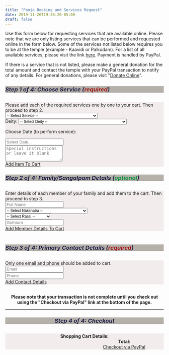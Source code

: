 ```yaml
---
title: "Pooja Booking and Services Request"
date: 2019-11-26T19:38:20-05:00
draft: false
---
```


Use this form below for requesting services that are available online. Please note that we are only listing services that can be performed and requested online in the form below. Some of the services not listed below requires you to be at the temple (example - Kaavidi or Palkudam). For a list of all available services, please visit the link <a href='/about/our-services/'>here</a>. Payment is handled by PayPal.

If there is a service that is not listed, please make a general donation for the total amount and contact the temple with your PayPal transaction to notify of any details. For general donations, please visit "<a href='/about/donate-online/'>Donate Online</a>".

<div class="container">
  <div class="row">
    <div class="col-sm">
      <div class="card">
        <h5 class="card-header">Step 1 of 4: Choose Service (<span style="color: #a21414;">required</span>)</h5>
        <div class="card-body">
          Please add each of the required services one by one to your cart. Then proceed to step 2.
          <form>
          <div class="">
            <div class="row">
              <div class="col p-1">
                <select class="form-control text-monospace txt-mono-sml" id="serviceList">
                  <option value="0" selected>-- Select Service --</option>
                  <option value="-2"                            >------ REGULAR SERVICES -----------------------------</option>
                  <option value="Archanai,$9"                   >Archanai .................................... $9</option>
                  <option value="Moksha Archanai,$11"           >Moksha Archanai ............................. $11</option>
                  <option value="Sahasranamam,$11"              >Sahasranamam ................................ $11</option>
                  <option value="Murugan Abishekam,$101"        >Abishekam (Murugan - Main Deity Only) ....... $101</option>
                  <option value="Abishekam,$51"                 >Abishekam (All Other Deities) ............... $51</option>
                  <option value="Sangu Abishekam,$151"          >Abishekam (Sangu) ........................... $151</option>
                  <option value="Homam,$31"                     >Homam ....................................... $31</option>
                  <option value="Paal Kudam,$11"                >Paal Kudam .................................. $11</option>
                  <option value="Kaavadi,$21"                   >Kaavadi ..................................... $21</option>
                  <option value="Velli Vilakku Poojai,$21"      >Velli Vilakku Poojai ........................ $21</option>
                  <option value="Thirukalyanam,$31"             >Thirukalyanam ............................... $31</option>
                  <option value="Ghee Lamp,$5"                  >Ghee Lamp ................................... $5</option>
                  <option value="Oil Lamp,$3"                   >Oil Lamp .................................... $3</option>
                  <option value="Neivedhyam (small tray),$41"   >Neivedhyam (small tray) ..................... $41</option>
                  <option value="Neivedhyam (medium tray),$61"  >Neivedhyam (medium tray) .................... $61</option>
                  <option value="Neivedhyam (large tray),$91"   >Neivedhyam (large tray) ..................... $91</option>
                  <option value="Vada Malai (51 vadai),$41"     >Vada Malai (for 51 vadai) ................... $41</option>
                  <option value="Vada Malai (101 vadai),$75"    >Vada Malai (for 101 vadai) .................. $75</option>
                  <option value="-3"                             >----</option>
                  <option value="Test,$1"                       >Test (no service will be performed) ......... $1</option>
                </select>
              </div>
            </div>
            <div class="row">
              <div class="col p-1">
                <label class="sr-only" for="serviceList">Deity:</label>
                <select class="form-control text-monospace txt-mono-sml" id="deity">
                  <option value="0">-- Select Deity --</option>
                  <option value="Murugan (Subramanya)"  >Lord Murugan/Sri Subramanya (திரு முருகன்/ஸ்ரீ சுப்ரமண்யா)</option>
                  <option value="Ganesha"               >Ganesha (விநாயகர்/கணபதி)</option>
                  <option value="Siva"                  >Siva (சிவா/சிவபெருமான்)</option>
                  <option value="Meenakshi"             >Meenakshi (மீனாட்சி அம்மன்)</option>
                  <option value="Natarajar"             >Natarajar (நடராஜர்)</option>
                  <option value="Palani Andavar"        >Palani Andavar (பழனி ஆண்டவர்)</option>
                  <option value="Kala Bairavar"         >Kala Bairavar (காலா பைரவர்)</option>
                  <option value="Kala Samhara Murthy"   >Kala Samhara Murthy (காலா சம்ஹர மூர்த்தி)</option>
                  <option value="Durga"                 >Sri Durga (துர்கை அம்மன்)</option>
                  <option value="Dakshina Murthy"       >Dakshina Murthy (தக்ஷிணா மூர்த்தி)</option>
                  <option value="Navagraham"            >Navagraham (நவக்கிரகம்)</option>
                  <option value="Sandikeswarar"         >Sandikeswarar (சண்டிகேசுவரர்)</option>
                </select>
              </div>
            </div>
            <div class="row">
              <div class="col p-1">
                <div class="form-group">
                  <p class="card-text">Choose Date (to perform service):</p>
                </div>
              </div>
            </div>
            <div class="row">
              <div class="col p-1">
                <div class="form-group">
                  <div class='input-group date' id='datePicker1'>
                      <input type='text' class="form-control" id="pickedDate" placeholder="Select Date..." data-input/>
                      <div class="input-group-append">
                        <span class="input-group-text fas fa-calendar-alt" data-toggle></span>
                      </div>
                  </div>
                </div>
              </div>
            </div>
            <div class="row">
              <div class="col p-1">
                <textarea class="form-control item_instr" 
                  id="instructions1" rows="3" placeholder="Special instructions or leave it blank"></textarea>
              </div>
            </div>
            <div class="row">
              <div class="col p-1 d-flex justify-content-center">
                <a class="btn btn-primary btn-sm" href="javascript:;" id="addItemToCart" 
                onClick="javascript: processItem();" role="button">Add Item To Cart</a>
              </div>
            </div>
          </div>
          </form>
        </div>
      </div>
    </div>
    <div class="col-sm">
      <div class="card">
        <h5 class="card-header">Step 2 of 4: Family/Sangalpam Details (<span style="color: #0f9342;">optional</span>)</h5>
        <div class="card-body">
          Enter details of each member of your family and add them to the cart. Then proceed to step 3.
          <div class="row">
            <div class="col m-1">
                <input type="text" class="form-control" id="fullName" placeholder="Full Name">
              </div>
          </div>
          <div class="row">
            <div class="col m-1">
              <select class="form-control text-monospace txt-mono-sml" id="naksha">
                <option value="-">-- Select Nakshatra --</option>
                <option value="Aswini">Ashvini/Aswini (அசுவினி)</option>
                <option value="Bharani">Bharani (பரணி)</option>
                <option value="Karthigai">Krithika/Karthigai (கிருத்திகை)</option>
                <option value="Rohini">Rohini (ரோகிணி)</option>
                <option value="Mrigasheersham">Mrigasheersham (மிருகசிரீஷம்)</option>
                <option value="Thiruvaathirai">Aardhra/Thiruvaathirai (திருவாதிரை)</option>
                <option value="Punarpoosam">Punarvasu/Punarpoosam (புனர்பூசம்)</option>
                <option value="Poosam">Pushyami/Poosam (பூசம்)</option>
                <option value="Aayilyam">Ashlesha/Aayilyam (ஆயில்யம்)</option>
                <option value="Makam">Magha/Makam (மகம்)</option>
                <option value="Pooram">Purva Phalguni/Pooram (பூரம்)</option>
                <option value="Uthiram">Uttara Phalguni/Uthiram (உத்திரம்)</option>
                <option value="Hastham">Hasta/Hastham (ஹஸ்தம்)</option>
                <option value="Chithirai">Chitra/Chithirai (சித்திரை)</option>
                <option value="Swati">Swati/Swaathi (சுவாதி)</option>
                <option value="Visaakam">Vishakha/Visaakam (விசாகம்)</option>
                <option value="Anusham">Anuradha/Anusham (அனுஷம்)</option>
                <option value="Kettai">Jyeshtha/Kettai (கேட்டை)</option>
                <option value="Moolam">Mula/Moolam (முலம்)</option>
                <option value="Pooraadam">Purva Ashadha/Pooraadam (பூராடம்)</option>
                <option value="Uthiraadam">Uttara Ashadha/Uthiraadam (உத்திராடம்)</option>
                <option value="Thiruvonam">Shravana/Thiruvonam (திருவோணம்)</option>
                <option value="Avittam">Dhanishtha/Avittam (அவிட்டம்)</option>
                <option value="Sadayam">Shatabhisha/Sadayam (சதயம்)</option>
                <option value="Poorattathi">Purva Bhadrapada/Poorattathi (பூரட்டாதி)</option>
                <option value="Uthirattathi">Uttara Bhadrapada/Uthirattathi (உத்திரட்டாதி)</option>
                <option value="Revati">Revati (ரேவதி)</option>
              </select>
            </div>
          </div>
          <div class="row">
            <div class="col m-1">
              <select class="form-control text-monospace txt-mono-sml" id="raasi">
                <option value="-">-- Select Rassi --</option>
                <option value="Mesham">Mesham (மேஷம்)</option>
                <option value="Rishabam">Rishabam (ரிஷபம்)</option>
                <option value="Mithunam">Midhunam (மிதுனம்)</option>
                <option value="Kadagam">Kadagam (கடகம்)</option>
                <option value="Simmam">Simmam (சிம்மம்)</option>
                <option value="Kanni">Kanni (கன்னி)</option>
                <option value="Thula">Thula (துலாம்)</option>
                <option value="Viruchigam">Viruchigam (விருச்சிகம்)</option>
                <option value="Dhanusu">Dhanusu (தனுசு)</option>
                <option value="Magaram">Magaram (மகரம்)</option>
                <option value="Kumbam">Kumbam (கும்பம்)</option>
                <option value="Meenam">Meenam (மீனம்)</option>
              </select>
            </div>
          </div>
          <div class="row">
            <div class="col m-1">
              <input type="text" class="form-control" id="gothram" placeholder="Gothram">
            </div>
          </div>
          <div class="row">
            <div class="col m-1 d-flex justify-content-center">
              <a href="#" class="btn btn-primary btn-sm" onClick="javascript: processFamily();">Add Member Details To Cart</a>
            </div>
          </div>
        </div>
      </div>
      <div class="row">
        <div class="col p-1">&nbsp;
        </div>
      </div>
      <div class="card">
        <h5 class="card-header">Step 3 of 4: Primary Contact Details (<span style="color: #a21414;">required</span>)</h5>
        <div class="card-body">
            <div class="row">
              <div class="col p-1">
                Only one email and phone should be added to cart.
              </div>
            </div>
            <div class="row">
              <div class="col p-1">
                <input type="text" class="form-control" id="email" placeholder="Email">
              </div>
            </div>
            <div class="row">
              <div class="col p-1">
                <input type="text" class="form-control" id="phone" placeholder="Phone">
              </div>
            </div>
            <div class="row">
              <div class="col p-1 d-flex justify-content-center">
                <a class="btn btn-primary btn-sm" href="javascript:;" id="addItemToCart" 
                onClick="javascript: processContact();" role="button">Add Contact Details</a>
              </div>
            </div>
        </div>
      </div>
    </div>
  </div>
</div>

<div class="row">
  <div class="col-lg-12" align="center">
    <p><br/><b>Please note that your transaction is not complete until you check out using the "Checkout via PayPal" link at the bottom of the page.</b></p>
  <hr>
  </div>
</div>

<div class="row">
  <div class="col-lg-12" align="center">
    <div class="card">
      <h5 class="card-header">Step 4 of 4: Checkout</h5>
      <div class="card-body">
        <div class="cartdetails_lbl" id="checkout">Shopping Cart Details:</div>
        <div class="simpleCart_items"></div>
        <div class="simpleCartTotal_parent">
        Total: <span class="simpleCart_total"></span>
        </div>
        <a href="javascript:;" class="simpleCart_checkout">Checkout via PayPal</a>
        <a href="javascript:;" class="simpleCart_empty">Clear Cart</a>
        </div>
      </div>
    </div>
  </div>
</div>

<script src="/simplecartjs/simpleCart.min.js"></script>

<script>
jQuery(document).ready(function($) {
  simpleCart({
    checkout: { 
      type: "PayPal" , 
      email: "finance@murugantemple.org" 
    },
    currency:   "USD",
    cartColumns: [
      { attr: "name" , label: "Service or Member" },
      { attr: "date" , label: "Date" },
      { attr: "price" , label: "Price", view: 'currency' },
      { view: "decrement" , label: false },
      { attr: "quantity" , label: "Qty" },
      { view: "increment" , label: false },
      { attr: "total" , label: "SubTotal", view: 'currency' },
      { view: "remove" , text: "Remove" , label: false }
    ],
    load: loadInitialCart(),
  });
});
function loadInitialCart() {
  simpleCart.each(function(item){
    // if (item.get('dateaddedtocart') === undefined) {
    //   item.remove(); 
    // }
    // cart['dateaddedtocart'] = moment().format('YYYYMMDD');
    if (item.get('dateaddedtocart') === undefined || item.get('dateaddedtocart') < 20201114) {
      item.remove(); 
    }
  });
}
</script>

<script type="text/javascript">
function processItem() {
  selOption = $('#serviceList').val();
  skipAdd = true;
  if (selOption == '0' || selOption < 0) {
    //alert("Please choose a service");
    new Noty({
      theme: 'sunset',
      text: 'Please select a service!',
      type: 'error',
      layout: 'center',
      timeout: 1500,
      animation: {
        open: 'animated bounceInDown', // Animate.css class names
        close: 'animated bounceOutUp' // Animate.css class names
      },
    }).show();
    $('#serviceList').focus();
  }
  else {
    eleItems = selOption.split(',');
    name = ''
    if ( (eleItems[0] == 'Murugan Abishekam') || (eleItems[0].indexOf('Brahmotsavam') > -1) ) {
      name = eleItems[0] + ' [ Murugan - Main Deity ]';
      skipAdd = false;
    } 
    else if (eleItems[0] == 'Abishekam' && $('#deity').val() == 'Murugan (Subramanya)') {
      displayNotice = 'INVALID SELECTION: The cost for Lord Murugan abishekam is $101. You have chosen the abishekam which is $51 for all other deities other than Lord Murugan. Please choose either "Abishekam (Murugan - Main Deity Only),$101" or a different deity other than Lord Muruga from the list. Thank You.';    
      new Noty({
        theme: 'sunset',
        text: displayNotice,
        type: 'error',
        layout: 'center',
        timeout: 15000,
        animation: {
          open: 'animated bounceInUp', // Animate.css class names
          close: 'animated bounceOutDown' // Animate.css class names
        },
      }).show();
      $('#deity').focus();
      skipAdd = true;
    }
    else {
      skipAdd = false;
      if ($('#deity').val() != '0') {
        name = eleItems[0] + ' [' + $('#deity').val() + ']';
      } else {
        name = eleItems[0];
      }
    }

    if (skipAdd == false) {
      item = {
        name: name,
        price: eleItems[1],
      };

      if ($('#pickedDate').val().length > 0) {
        item['PickedDate'] = $('#pickedDate').val();
      }

      if ($('#instructions1').val().length > 0) {
        item['Comment'] = $('#instructions1').val();
      }

      // Add date-added-to-cart
      item['dateaddedtocart'] = moment().format('YYYYMMDD');

      simpleCart.add(item);
      
      displayNotice = 'Item has been added to the cart below!';    
      new Noty({
        theme: 'sunset',
        text: displayNotice,
        type: 'alert',
        layout: 'center',
        timeout: 1500,
        animation: {
          open: 'animated bounceInUp', // Animate.css class names
          close: 'animated bounceOutDown' // Animate.css class names
        },
      }).show();
      /* reset elements */
      $('#serviceList').val('0');
      $('#deity').val('0');
      $('#fullName').focus();
    }
    
  }
}

function processFamily() {
  if ($('#fullName').val().length == 0) {
    new Noty({
      theme: 'sunset',
      text: 'Please enter a valid user name',
      type: 'error',
      layout: 'center',
      timeout: 1500,
      animation: {
        open: 'animated bounceInDown', // Animate.css class names
        close: 'animated bounceOutUp' // Animate.css class names
      },
    }).show();
    $('#fullName').focus();
  } 
  else 
  {
    u = $('#fullName').val();

    d = $('#fullName').val();
    if ($('#naksha').val() != '-'){
      d = d + ' / ' + $('#naksha').val();
    }
    if ($('#raasi').val() != '-'){
      d = d + ' / ' + $('#raasi').val();
    }
    if ($('#gothram').val().length > 0){
      d = d + ' / ' + $('#gothram').val();
    }
    
    cart = {};
    cart['price'] = 0;
    if (u.length > 0){
      cart['name'] = u;
    }
    if (d.length > 0) {
      cart['Detail'] = d;
    }
    cart['dateaddedtocart'] = moment().format('YYYYMMDD');
    removeFamilyDetailsWithSameName(u);
    simpleCart.add(cart);

    $('#fullName').val('');
    $('#naksha').val('-');
    $('#raasi').val('-');
    $('#gothram').val('');
    displayNotice = 'Family member details has been added to cart below!';    
    new Noty({
      theme: 'sunset',
      text: displayNotice,
      type: 'alert',
      layout: 'center',
      timeout: 1500,
      animation: {
        open: 'animated bounceInUp', // Animate.css class names
        close: 'animated bounceOutDown' // Animate.css class names
      },
    }).show();
    $('#fullName').focus();
  }  
}

function processContact() {
  c = '';
  if ($('#email').val().length > 0) {
    c = c + '' + $('#email').val() + ';';
  }
  if ($('#phone').val().length > 0) {
    c = c +  '' + $('#phone').val() + '';
  }
  
  cart = {};
  cart['price'] = 0;
  if (c.length > 0){
    cart['name'] = "CONTACT-DETAILS :: "+c;
  }
  if (c.length > 0) {
    cart['ContactInfo'] = c;
  }
  cart['dateaddedtocart'] = moment().format('YYYYMMDD');
  removeAllOtherContactDetails();
  simpleCart.add(cart);

  $('#email').val('');
  $('#phone').val('');
  displayNotice = 'Contact detail has been added to cart below!';    
  new Noty({
    theme: 'sunset',
    text: displayNotice,
    type: 'alert',
    layout: 'center',
    timeout: 1500,
    animation: {
      open: 'animated bounceInUp', // Animate.css class names
      close: 'animated bounceOutDown' // Animate.css class names
    },
  }).show();
  $('#checkout').focus();
}

function removeAllOtherContactDetails() {
  simpleCart.each(function(item){
    // if (item.get('dateaddedtocart') === undefined) {
    //   item.remove(); 
    // }
    // cart['dateaddedtocart'] = moment().format('YYYYMMDD');
    if (item.get('name') !=  undefined && item.get('name').indexOf('CONTACT-DETAILS') > -1) {
      item.remove(); 
    }
  });
}

function removeFamilyDetailsWithSameName(name) {
  simpleCart.each(function(item){
    // if (item.get('dateaddedtocart') === undefined) {
    //   item.remove(); 
    // }
    // cart['dateaddedtocart'] = moment().format('YYYYMMDD');
    if (item.get('name') !=  undefined && item.get('name') == name) {
      item.remove(); 
    }
  });
}

jQuery(document).ready(function($) {
  $('.simpleCart_checkout').addClass('btn').addClass('btn-danger');
});
</script>

<style>
.txt-mono-sml {
  font-size: 12px;
}
</style>

<script type="text/javascript">

  var now = Date.now();

  jQuery(document).ready(function($) {

    $("#datePicker1").flatpickr({
      enableTime: false,
      dateFormat: "D, M d",
      wrap: true,
      defaultDate: now,
    });

  });
</script>

<style>
.card-header {
  background: #b5b1aa;
  font-size: 18px;
  font-weight: bold;
  color: #21214a;
}

.card-body {
  background: #f2ecec;
}

/* CARD DETAILS */

/* SimpleCartJS Formatting */
/*.simpleCart_items table {
  width:100%;
}

.simpleCart_items div div.headerRow div[class*="item-"] {
  float:left;
  width: 20%;
}

.simpleCart_items div div.itemRow div[class*="item-"] {
  float:left;
  width: 20%;
}
*/

.cartdetails_lbl {
  font-weight: bold;
}

/* SIMPLE CART STYLE */

.simpleCart_items  {
  display: table;         
  width: auto;         
  /*background-color: #eee;*/         
  /*border: 1px solid #666666;*/         
  border-spacing: 5px; /* cellspacing:poor IE support for  this */
}

.simpleCart_items div div.headerRow {
  display: table-row;
  width: auto;
  clear: both;
  color: #198029;
}

.simpleCart_items div div.itemRow {
  display: table-row;
  width: auto;
  clear: both;
}


.simpleCart_items div div.headerRow div[class*="item-"] {
  float: left; /* fix for  buggy browsers */
  display: table-column;         
  width: 100px;       
  /*background-color: #ccc;*/
}

.simpleCart_items div div.itemRow div[class*="item-"] {
  float: left; /* fix for  buggy browsers */
  display: table-column;         
  width: 100px;       
  background-color: #ccc;
  overflow: hidden;
}

.simpleCart_items div div.headerRow div.item-name {        
  width: 400px;
}

.simpleCart_items div div.itemRow div.item-name {
  width: 400px;
}

.simpleCart_items div div.headerRow div.item-date {
  width: 100px;
}

.simpleCart_items div div.itemRow div.item-date {
  width: 100px;
  min-width: 100px;
  display: list-item;
}

.simpleCart_items div div.headerRow div.item-price {
  width: 80px;
}

.simpleCart_items div div.itemRow div.item-price {
  width: 80px;
}

.simpleCart_items div div.headerRow div.item-quantity {
  margin-left: 10px;
  min-width: 48px;
}

.simpleCart_items div div.itemRow div.item-quantity {
  width: 80px;
}

.simpleCart_items div div.headerRow div.item-total {
  width: 100px;
  padding-left: 10px;
}

.simpleCart_items div div.itemRow div.item-total {
  width: 100px;
  padding-left: 16px;
}

.simpleCartTotal_parent {
  padding-left: 253px;
  font-weight: bold;
}

.simpleCart_checkout {
  margin-left: 252px;
}

.simpleCart_empty {
  display: none;
}

@media (max-width: 767px) {

  .simpleCart_items div div.headerRow div.item-name {        
    width: 130px;
  }

  .simpleCart_items div div.itemRow div.item-name {
    width: 130px;
  }

  .simpleCartTotal_parent {
    padding-left: 45px;
    font-weight: bold;
  }

  .simpleCart_checkout {
    margin-left: 10px;
  }
  
  .item-date, .item-total, .item-quantity, .item-increment, .item-decrement
  {        
    display: none !important;
  }


  /*.cartdetails_lbl, .simpleCart_items {
    display: none;
  }*/

  .simpleCart_empty {
    display: none;
  }
}

.item-decrement, .item-increment {
  width: 10px !important;
}
.item-quantity {
  width: 40px !important;
  text-align: center;
}

</style>
